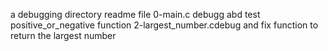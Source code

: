 a debugging directory readme file
0-main.c debugg abd test positive_or_negative function
2-largest_number.cdebug and fix function to return the largest number
